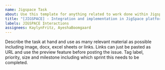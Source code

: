 ```yaml
---
name: Jigspace Task
about: Use this template for anything related to work done within Jigspace
title: "[JIGSPACE] - Integration and implementation in JigSpace platform"
labels: JIGSPACE Interactions
assignees: KaylynFritz, AyeshaBoomgaard
---
```


Describe the task at hand and use as many relevant material as possible including image, docx, excel sheets or links. Links can just be pasted as URL and use the preview feature before posting the issue. Tag label, priority, size and milestone including which sprint this needs to be completed.